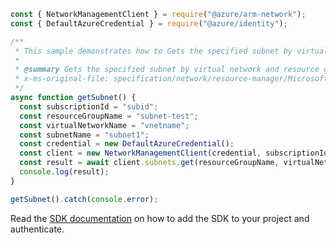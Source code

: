 ```javascript
const { NetworkManagementClient } = require("@azure/arm-network");
const { DefaultAzureCredential } = require("@azure/identity");

/**
 * This sample demonstrates how to Gets the specified subnet by virtual network and resource group.
 *
 * @summary Gets the specified subnet by virtual network and resource group.
 * x-ms-original-file: specification/network/resource-manager/Microsoft.Network/stable/2021-05-01/examples/SubnetGet.json
 */
async function getSubnet() {
  const subscriptionId = "subid";
  const resourceGroupName = "subnet-test";
  const virtualNetworkName = "vnetname";
  const subnetName = "subnet1";
  const credential = new DefaultAzureCredential();
  const client = new NetworkManagementClient(credential, subscriptionId);
  const result = await client.subnets.get(resourceGroupName, virtualNetworkName, subnetName);
  console.log(result);
}

getSubnet().catch(console.error);
```

Read the [SDK documentation](https://github.com/Azure/azure-sdk-for-js/blob/%40azure%2Farm-network_27.0.0/sdk/network/arm-network/README.md) on how to add the SDK to your project and authenticate.
